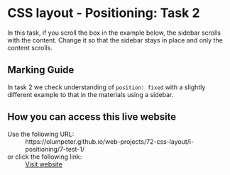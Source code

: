 # CSS layout - Positioning: Task 2

In this task, if you scroll the box in the example below, the sidebar 
scrolls with the content. Change it so that the sidebar stays in place and 
only the content scrolls.

## Marking Guide

In task 2 we check understanding of `position: fixed` with a slightly 
different example to that in the materials using a sidebar.


## How you can access this live website

<dl>
  Use the following URL:
  <dd>
    https://olumpeter.github.io/web-projects/72-css-layout/i-positioning/7-test-1/
  </dd>
  or click the following link:
  <dd>
    <a href="https://olumpeter.github.io/web-projects/72-css-layout/i-positioning/7-test-1/">Visit website</a>
  </dd>
</dl>
